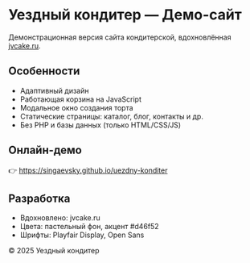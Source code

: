 # Уездный кондитер — Демо-сайт

Демонстрационная версия сайта кондитерской, вдохновлённая [jvcake.ru](https://jvcake.ru ).

## Особенности
- Адаптивный дизайн
- Работающая корзина на JavaScript
- Модальное окно создания торта
- Статические страницы: каталог, блог, контакты и др.
- Без PHP и базы данных (только HTML/CSS/JS)

## Онлайн-демо
👉 [https://singaevsky.github.io/uezdny-konditer ](https://singaevsky.github.io/uezdny-konditer )

## Разработка
- Вдохновлено: jvcake.ru
- Цвета: пастельный фон, акцент #d46f52
- Шрифты: Playfair Display, Open Sans

© 2025 Уездный кондитер
